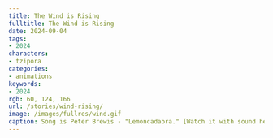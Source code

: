 ```yaml
---
title: The Wind is Rising
fulltitle: The Wind is Rising
date: 2024-09-04
tags:
- 2024
characters:
- tzipora
categories:
- animations
keywords:
- 2024
rgb: 60, 124, 166
url: /stories/wind-rising/
image: /images/fullres/wind.gif
caption: Song is Peter Brewis - "Lemoncadabra." [Watch it with sound here](/images/fullres/wind.mp4).
---
```

